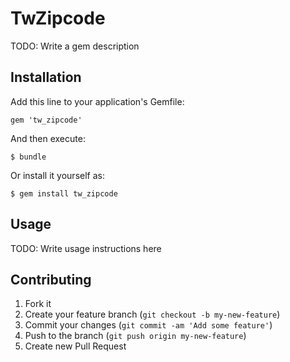 # TwZipcode

TODO: Write a gem description

## Installation

Add this line to your application's Gemfile:

    gem 'tw_zipcode'

And then execute:

    $ bundle

Or install it yourself as:

    $ gem install tw_zipcode

## Usage

TODO: Write usage instructions here

## Contributing

1. Fork it
2. Create your feature branch (`git checkout -b my-new-feature`)
3. Commit your changes (`git commit -am 'Add some feature'`)
4. Push to the branch (`git push origin my-new-feature`)
5. Create new Pull Request

